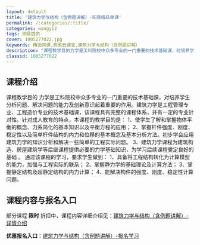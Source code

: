 ```yaml
---
layout: default
title: '建筑力学与结构（含例题讲解）-网易精品单课'
permalink: /:categories/:title/
categories: wangyi2
tags: 网易提供
cover: 1005277022.jpg
keywords: 精选网课,网易云课堂,建筑力学与结构（含例题讲解）
description: "课程教学目的力学是工科院校中众多专业的一门重要的技术基础课，对培养学生分析问题、解决问题的能力及创新意识起着重要的作用。建筑力学是工程管理专业、工程造价专业的技术基础课，该课程具有完整的课程"
classid: 1005277022
---
```


## 课程介绍

课程教学目的
力学是工科院校中众多专业的一门重要的技术基础课，对培养学生分析问题、解决问题的能力及创新意识起着重要的作用。建筑力学是工程管理专业、工程造价专业的技术基础课，该课程具有完整的课程体系，并有一定的专业针对性。针对成人教育的特点，本课程的教学目的是：
1、使学生了解和掌握物体平衡的概念、力系简化的基本知识以及平衡方程的应用；
2、掌握杆件强度、刚度、稳定性以及简单杆件结构的内力和位移的基本概念及基本分析方法。初步学会应用建筑力学的知识分析和解决一些简单的工程实际问题。
3、建筑力学课程为建筑构造、房屋建筑学等后继课程提供必要的力学基础知识，为学习后续课程奠定良好的基础 。
通过该课程的学习，要求学生做到：
1、具备将工程结构转化为计算模型的能力，加强与工程实际的联系；
2、掌握静力学的基础理论及计算方法；
3、掌握静定结构及超静定结构的内力计算；
4、能解决构件的强度、刚度、稳定性计算问题。

## 课程内容与报名入口

部分课程 **限时** 折扣中，课程内容详细介绍见：[建筑力学与结构（含例题讲解）-详情介绍](https://study.163.com/course/introduction/1005277022.htm?share=1&shareId=1025206652&utm_campaign=share&utm_medium=iphoneShare&utm_source=&utm_u=1025206652)

**优惠报名入口**：[建筑力学与结构（含例题讲解）-报名学习](https://study.163.com/course/introduction/1005277022.htm?share=1&shareId=1025206652&utm_campaign=share&utm_medium=iphoneShare&utm_source=&utm_u=1025206652)

